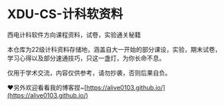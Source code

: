 # XDU-CS-计科软资料
西电计科软件方向课程资料，试卷，实验通关秘籍

本仓库为22级计科资料存储地，涵盖自大一开始的部分课设，实验，期末试卷，学习心得以及部分速通技巧，只这一盏灯，为你长命不息。

仅用于学术交流，内容仅供参考，请勿抄袭，否则后果自负。

❤另外欢迎看看我的博客捏~[https://alive0103.github.io/](https://alive0103.github.io/)
